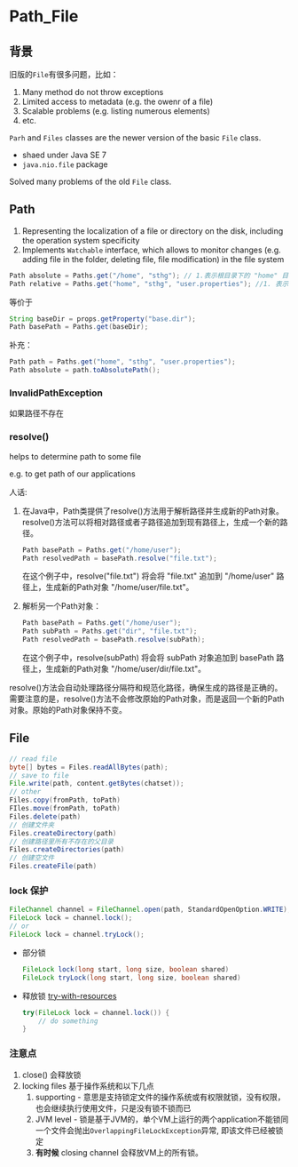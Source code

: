 # Path_File

## 背景

旧版的`File`有很多问题，比如：
1. Many method do not throw exceptions
2. Limited access to metadata (e.g. the owenr of a file)
3. Scalable problems (e.g. listing numerous elements)
4. etc.

`Parh` and `Files` classes are the newer version of the basic `File` class.
* shaed under Java SE 7
* `java.nio.file` package

Solved many problems of the old `File` class.

## Path

1. Representing the localization of a file or directory on the disk, including the operation system specificity
2. Implements `Watchable` interface, which allows to monitor changes (e.g. adding file in the folder, deleting file, file modification) in the file system

```java
Path absolute = Paths.get("/home", "sthg"); // 1.表示根目录下的 "home" 目录 2.表示在 "home" 目录下的一个子目录或文件名。
Path relative = Paths.get("home", "sthg", "user.properties"); //1. 表示当前目录相对路径中的第一级目录或文件名。2. 表示相对路径中的第一级目录或文件名。3. 表示相对路径中的第三级文件名
```

等价于

```java
String baseDir = props.getProperty("base.dir");
Path basePath = Paths.get(baseDir);
```

补充：
```java
Path path = Paths.get("home", "sthg", "user.properties");
Path absolute = path.toAbsolutePath();
```

### InvalidPathException

如果路径不存在

### resolve()

helps to determine path to some file

e.g. to get path of our applications

人话: 
1. 在Java中，Path类提供了resolve()方法用于解析路径并生成新的Path对象。resolve()方法可以将相对路径或者子路径追加到现有路径上，生成一个新的路径。

	```java
	Path basePath = Paths.get("/home/user");
	Path resolvedPath = basePath.resolve("file.txt");
	```
	在这个例子中，resolve("file.txt") 将会将 "file.txt" 追加到 "/home/user" 路径上，生成新的Path对象 "/home/user/file.txt"。
2. 解析另一个Path对象：
   	```java
   	Path basePath = Paths.get("/home/user");
	Path subPath = Paths.get("dir", "file.txt");
	Path resolvedPath = basePath.resolve(subPath);
	```
	在这个例子中，resolve(subPath) 将会将 subPath 对象追加到 basePath 路径上，生成新的Path对象 "/home/user/dir/file.txt"。

resolve()方法会自动处理路径分隔符和规范化路径，确保生成的路径是正确的。需要注意的是，resolve()方法不会修改原始的Path对象，而是返回一个新的Path对象。原始的Path对象保持不变。

## File

```java
// read file
byte[] bytes = Files.readAllBytes(path);
// save to file
File.write(path, content.getBytes(chatset));
// other
Files.copy(fromPath, toPath)
FIles.move(fromPath, toPath)
Files.delete(path)
// 创建文件夹
Files.createDirectory(path)
// 创建路径里所有不存在的父目录
Files.createDirectories(path)
// 创建空文件
Files.createFile(path)
```

### lock 保护

```java
FileChannel channel = FileChannel.open(path, StandardOpenOption.WRITE);
FileLock lock = channel.lock();
// or
FileLock lock = channel.tryLock();
```

* 部分锁
  ```java
  FileLock lock(long start, long size, boolean shared)
  FileLock tryLock(long start, long size, boolean shared)
  ```

* 释放锁
  [try-with-resources](try-with-resources.md)
  ```java
  try(FileLock lock = channel.lock()) {
	  // do something
  }
  ```

### 注意点
1. close() 会释放锁
2. locking files  基于操作系统和以下几点
   1. supporting - 意思是支持锁定文件的操作系统或有权限就锁，没有权限，也会继续执行使用文件，只是没有锁不锁而已
   2. JVM level - 锁是基于JVM的，单个VM上运行的两个application不能锁同一个文件会抛出`OverlappingFileLockException`异常, 即该文件已经被锁定
   3. **有时候** closing channel 会释放VM上的所有锁。